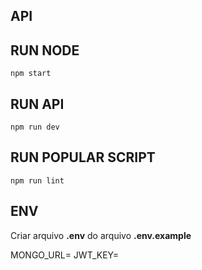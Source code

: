 ## API

## RUN NODE

```
npm start
```

## RUN API

```
npm run dev
```

## RUN POPULAR SCRIPT

```
npm run lint
```

## ENV

Criar arquivo **.env** do arquivo **.env.example**

MONGO_URL=
JWT_KEY=

